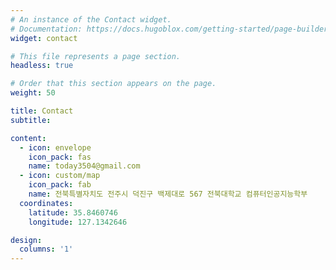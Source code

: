 ```yaml
---
# An instance of the Contact widget.
# Documentation: https://docs.hugoblox.com/getting-started/page-builder/
widget: contact

# This file represents a page section.
headless: true

# Order that this section appears on the page.
weight: 50

title: Contact
subtitle: 

content:
  - icon: envelope
    icon_pack: fas
    name: today3504@gmail.com
  - icon: custom/map
    icon_pack: fab
    name: 전북특별자치도 전주시 덕진구 백제대로 567 전북대학교 컴퓨터인공지능학부
  coordinates:
    latitude: 35.8460746
    longitude: 127.1342646

design:
  columns: '1'
---
```

